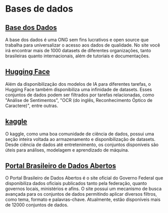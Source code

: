 # Bases de dados

## [Base dos Dados](https://basedosdados.org/dataset)
A base dos dados é uma ONG sem fins lucrativos e open source que trabalha para universalizar o acesso aos dados de qualidade.
No site você irá encontrar mais de 1000 datasets de diferentes organizações, tanto brasileiras quanto internacionais, além de tutoriais e documentações.

## [Hugging Face](https://huggingface.co/datasets)
Além da disponibilização dos modelos de IA para diferentes tarefas, o Hugging Face também disponibiliza uma infinidade de datasets. Esses conjuntos de dados podem ser filtrados por tarefas relacionadas, como "Análise de Sentimentos", "OCR (do inglês, Reconhecimento Óptico de Caractere)", entre outras. 

## [kaggle](https://www.kaggle.com/datasets)
O kaggle, como uma boa comunidade de ciência de dados, possui uma seção inteira voltada ao armazenamento e disponibilização de datasets. Desde ciência de dados até entretenimento, os conjuntos disponíveis são úteis para análises, modelagem e aprendizado de máquina. 

## [Portal Brasileiro de Dados Abertos](https://dados.gov.br/home)
O Portal Brasileiro de Dados Abertos é o site oficial do Governo Federal que disponibiliza dados oficiais publicados tanto pela federação, quanto governos locais, ministérios e afins.
O site possui um mecanismo de busca avançada para os conjuntos de dados permitindo aplicar diversos filtros, como tema, formato e palavras-chave. Atualmente, estão disponíveis mais de 12000 conjuntos de dados.


